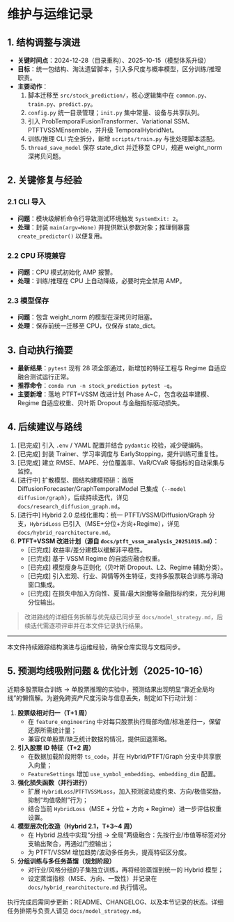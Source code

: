 # 维护与运维记录

## 1. 结构调整与演进
- **关键时间点**：2024-12-28（目录重构）、2025-10-15（模型体系升级）  
- **目标**：统一包结构、淘汰遗留脚本，引入多尺度与概率模型，区分训练/推理职责。  
- **主要动作**：  
  1. 脚本迁移至 `src/stock_prediction/`，核心逻辑集中在 `common.py`、`train.py`、`predict.py`。  
  2. `config.py` 统一目录管理；`init.py` 集中常量、设备与共享队列。  
  3. 引入 ProbTemporalFusionTransformer、Variational SSM、PTFTVSSMEnsemble，并升级 TemporalHybridNet。  
  4. 训练/推理 CLI 完全拆分，新增 `scripts/train.py` 与批处理脚本适配。  
  5. `thread_save_model` 保存 state_dict 并迁移至 CPU，规避 weight_norm 深拷贝问题。  

## 2. 关键修复与经验
### 2.1 CLI 导入
- **问题**：模块级解析命令行导致测试环境触发 `SystemExit: 2`。  
- **处理**：封装 `main(argv=None)` 并提供默认参数对象；推理侧暴露 `create_predictor()` 以便复用。  

### 2.2 CPU 环境兼容
- **问题**：CPU 模式初始化 AMP 报警。  
- **处理**：训练/推理在 CPU 上自动降级，必要时完全禁用 AMP。  

### 2.3 模型保存
- **问题**：包含 weight_norm 的模型在深拷贝时阻塞。  
- **处理**：保存前统一迁移至 CPU，仅保存 state_dict。  

## 3. 自动执行摘要
- **最新结果**：`pytest` 现有 28 项全部通过，新增加的特征工程与 Regime 自适应融合测试运行正常。  
- **推荐命令**：`conda run -n stock_prediction pytest -q`。  
- **主要新增**：落地 PTFT+VSSM 改进计划 Phase A~C，包含收益率建模、Regime 自适应权重、贝叶斯 Dropout 与金融指标驱动损失。  

## 4. 后续建议与路线
1. [已完成] 引入 `.env` / YAML 配置并结合 `pydantic` 校验，减少硬编码。  
2. [已完成] 封装 Trainer、学习率调度与 EarlyStopping，提升训练可重复性。
3. [已完成] 建立 RMSE、MAPE、分位覆盖率、VaR/CVaR 等指标的自动采集与监控。  
4. [进行中] 扩散模型、图结构建模预研：首版 DiffusionForecaster/GraphTemporalModel 已集成（`--model diffusion/graph`），后续持续迭代，详见 `docs/research_diffusion_graph.md`。  
5. [进行中] Hybrid 2.0 总线化重构：统一 PTFT/VSSM/Diffusion/Graph 分支，`HybridLoss` 已引入（MSE+分位+方向+Regime），详见 `docs/hybrid_rearchitecture.md`。  
6. **PTFT+VSSM 改进计划（源自 `docs/ptft_vssm_analysis_20251015.md`）**：  
   - [已完成] 收益率/差分建模以缓解非平稳性。  
   - [已完成] 基于 VSSM Regime 的自适应融合权重。  
   - [已完成] 模型瘦身与正则化（贝叶斯 Dropout、L2、Regime 辅助分类）。  
   - [已完成] 引入宏观、行业、舆情等外生特征，支持多股票联合训练与滑动窗口集成。  
   - [已完成] 在损失中加入方向性、夏普/最大回撤等金融指标约束，充分利用分位输出。  

> 改进路线的详细任务拆解与优先级已同步至 `docs/model_strategy.md`，后续迭代需逐项评审并在本文件记录执行结果。  

---  
本文件持续跟踪结构演进与运维经验，确保仓库实现与文档同步。 

## 5. 预测均线吸附问题 & 优化计划（2025-10-16）

近期多股票联合训练 → 单股票推理的实验中，预测结果出现明显“靠近全局均线”的懒惰解。为避免跨资产尺度污染与信息丢失，制定如下行动计划：

1. **股票级相对归一（T+1 周）**  
   - 在 `feature_engineering` 中对每只股票执行局部均值/标准差归一，保留还原所需统计量；
   - 兼容仅单股票/缺乏统计数据的情况，提供回退策略。
2. **引入股票 ID 特征（T+2 周）**  
   - 在数据加载阶段附带 `ts_code`，并在 Hybrid/PTFT/Graph 分支中共享嵌入向量；
   - `FeatureSettings` 增加 `use_symbol_embedding`、`embedding_dim` 配置。
3. **强化损失函数（并行进行）**  
   - 扩展 `HybridLoss`/`PTFTVSSMLoss`，加入预测波动度约束、方向/极值奖励，抑制“均值吸附”行为；
   - 结合当前 `HybridLoss`（MSE + 分位 + 方向 + Regime）进一步评估权重设置。
4. **模型层次化改造（Hybrid 2.1，T+3~4 周）**  
   - 在 Hybrid 总线中实现“分组 → 全局”两级融合：先按行业/市值等标签对分支输出聚合，再通过门控输出；
   - 为 PTFT/VSSM 增加趋势/波动多任务头，提高特征区分度。
5. **分组训练与多任务蒸馏（规划阶段）**  
   - 对行业/风格分组的子集独立训练，再将经验蒸馏到统一的 Hybrid 模型；
   - 设定蒸馏指标（MSE、方向、一致性）并记录在 `docs/hybrid_rearchitecture.md` 执行情况。

执行完成后需同步更新：README、CHANGELOG、以及本节记录的状态。详细任务排期与负责人请见 `docs/model_strategy.md`。
